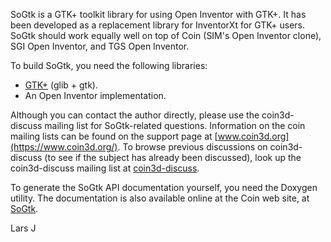 SoGtk is a GTK+ toolkit library for using Open Inventor with GTK+.  It
has been developed as a replacement library for InventorXt for GTK+ users.
SoGtk should work equally well on top of Coin (SIM's Open Inventor clone),
SGI Open Inventor, and TGS Open Inventor.

To build SoGtk, you need the following libraries:

  - [GTK+](https://www.gtk.org/) (glib + gtk).
  - An Open Inventor implementation.

Although you can contact the author directly, please use the coin3d-discuss
mailing list for SoGtk-related questions.  Information on the coin mailing
lists can be found on the support page at [www.coin3d.org](https://www.coin3d.org/).
To browse previous discussions on coin3d-discuss (to see if the subject has
already been discussed), look up the coin3d-discuss mailing list at
[coin3d-discuss](https://groups.google.com/group/coin3d-discuss).

To generate the SoGtk API documentation yourself, you need the Doxygen
utility.  The documentation is also available online at the Coin web site,
at [SoGtk](https://www.coin3d.org/SoGtk/html/).

  Lars J
